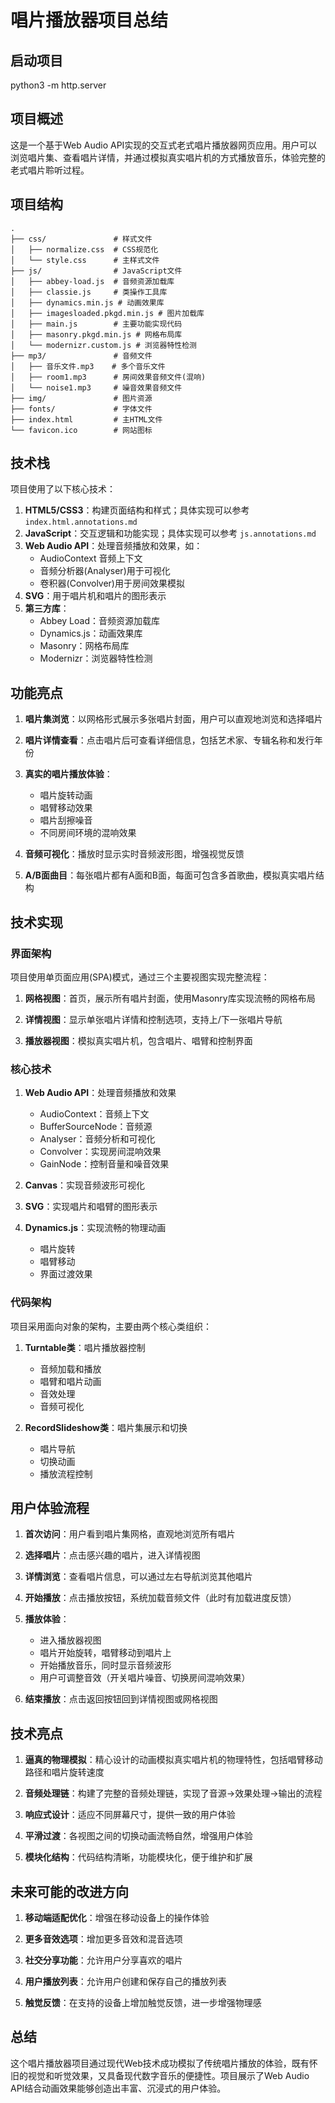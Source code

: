 # 唱片播放器项目总结

## 启动项目
python3 -m http.server

## 项目概述

这是一个基于Web Audio API实现的交互式老式唱片播放器网页应用。用户可以浏览唱片集、查看唱片详情，并通过模拟真实唱片机的方式播放音乐，体验完整的老式唱片聆听过程。

## 项目结构

```
.
├── css/               # 样式文件
│   ├── normalize.css  # CSS规范化
│   └── style.css      # 主样式文件
├── js/                # JavaScript文件
│   ├── abbey-load.js  # 音频资源加载库
│   ├── classie.js     # 类操作工具库
│   ├── dynamics.min.js # 动画效果库
│   ├── imagesloaded.pkgd.min.js # 图片加载库
│   ├── main.js        # 主要功能实现代码
│   ├── masonry.pkgd.min.js # 网格布局库
│   └── modernizr.custom.js # 浏览器特性检测
├── mp3/               # 音频文件
│   ├── 音乐文件.mp3    # 多个音乐文件
│   ├── room1.mp3      # 房间效果音频文件(混响)
│   └── noise1.mp3     # 噪音效果音频文件
├── img/               # 图片资源
├── fonts/             # 字体文件
├── index.html         # 主HTML文件
└── favicon.ico        # 网站图标
```

## 技术栈

项目使用了以下核心技术：

1. **HTML5/CSS3**：构建页面结构和样式；具体实现可以参考 `index.html.annotations.md`
2. **JavaScript**：交互逻辑和功能实现；具体实现可以参考 `js.annotations.md`
3. **Web Audio API**：处理音频播放和效果，如：
   - AudioContext 音频上下文
   - 音频分析器(Analyser)用于可视化
   - 卷积器(Convolver)用于房间效果模拟
4. **SVG**：用于唱片机和唱片的图形表示
5. **第三方库**：
   - Abbey Load：音频资源加载库
   - Dynamics.js：动画效果库
   - Masonry：网格布局库
   - Modernizr：浏览器特性检测

## 功能亮点

1. **唱片集浏览**：以网格形式展示多张唱片封面，用户可以直观地浏览和选择唱片

2. **唱片详情查看**：点击唱片后可查看详细信息，包括艺术家、专辑名称和发行年份

3. **真实的唱片播放体验**：
   - 唱片旋转动画
   - 唱臂移动效果
   - 唱片刮擦噪音
   - 不同房间环境的混响效果

4. **音频可视化**：播放时显示实时音频波形图，增强视觉反馈

5. **A/B面曲目**：每张唱片都有A面和B面，每面可包含多首歌曲，模拟真实唱片结构

## 技术实现

### 界面架构

项目使用单页面应用(SPA)模式，通过三个主要视图实现完整流程：

1. **网格视图**：首页，展示所有唱片封面，使用Masonry库实现流畅的网格布局
   
2. **详情视图**：显示单张唱片详情和控制选项，支持上/下一张唱片导航
   
3. **播放器视图**：模拟真实唱片机，包含唱片、唱臂和控制界面

### 核心技术

1. **Web Audio API**：处理音频播放和效果
   - AudioContext：音频上下文
   - BufferSourceNode：音频源
   - Analyser：音频分析和可视化
   - Convolver：实现房间混响效果
   - GainNode：控制音量和噪音效果

2. **Canvas**：实现音频波形可视化

3. **SVG**：实现唱片和唱臂的图形表示

4. **Dynamics.js**：实现流畅的物理动画
   - 唱片旋转
   - 唱臂移动
   - 界面过渡效果

### 代码架构

项目采用面向对象的架构，主要由两个核心类组织：

1. **Turntable类**：唱片播放器控制
   - 音频加载和播放
   - 唱臂和唱片动画
   - 音效处理
   - 音频可视化

2. **RecordSlideshow类**：唱片集展示和切换
   - 唱片导航
   - 切换动画
   - 播放流程控制

## 用户体验流程

1. **首次访问**：用户看到唱片集网格，直观地浏览所有唱片

2. **选择唱片**：点击感兴趣的唱片，进入详情视图

3. **详情浏览**：查看唱片信息，可以通过左右导航浏览其他唱片

4. **开始播放**：点击播放按钮，系统加载音频文件（此时有加载进度反馈）

5. **播放体验**：
   - 进入播放器视图
   - 唱片开始旋转，唱臂移动到唱片上
   - 开始播放音乐，同时显示音频波形
   - 用户可调整音效（开关唱片噪音、切换房间混响效果）

6. **结束播放**：点击返回按钮回到详情视图或网格视图

## 技术亮点

1. **逼真的物理模拟**：精心设计的动画模拟真实唱片机的物理特性，包括唱臂移动路径和唱片旋转速度

2. **音频处理链**：构建了完整的音频处理链，实现了音源→效果处理→输出的流程

3. **响应式设计**：适应不同屏幕尺寸，提供一致的用户体验

4. **平滑过渡**：各视图之间的切换动画流畅自然，增强用户体验

5. **模块化结构**：代码结构清晰，功能模块化，便于维护和扩展

## 未来可能的改进方向

1. **移动端适配优化**：增强在移动设备上的操作体验

2. **更多音效选项**：增加更多音效和混音选项

3. **社交分享功能**：允许用户分享喜欢的唱片

4. **用户播放列表**：允许用户创建和保存自己的播放列表

5. **触觉反馈**：在支持的设备上增加触觉反馈，进一步增强物理感

## 总结

这个唱片播放器项目通过现代Web技术成功模拟了传统唱片播放的体验，既有怀旧的视觉和听觉效果，又具备现代数字音乐的便捷性。项目展示了Web Audio API结合动画效果能够创造出丰富、沉浸式的用户体验。 